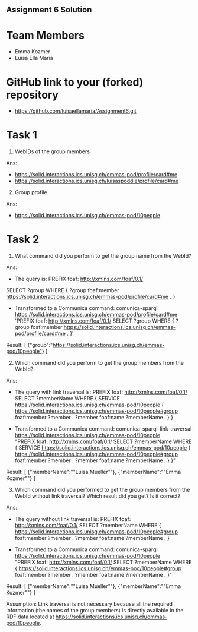 Assignment 6 Solution
---------------------

# Team Members

- Emma Kozmér
- Luisa Ella Maria

# GitHub link to your (forked) repository

- https://github.com/luisaellamaria/Assignment6.git

# Task 1

1. WebIDs of the group members

Ans:
- https://solid.interactions.ics.unisg.ch/emmas-pod/profile/card#me
- https://solid.interactions.ics.unisg.ch/luisaspoddie/profile/card#me


2. Group profile

Ans:
- https://solid.interactions.ics.unisg.ch/emmas-pod/10people


# Task 2

1. What command did you perform to get the group name from the WebId?

Ans: 

- The query is:
PREFIX foaf: <http://xmlns.com/foaf/0.1/>

SELECT ?group WHERE {
  ?group foaf:member <https://solid.interactions.ics.unisg.ch/emmas-pod/profile/card#me> .
}


- Transformed to a Communica command:
comunica-sparql https://solid.interactions.ics.unisg.ch/emmas-pod/profile/card#me 'PREFIX foaf: <http://xmlns.com/foaf/0.1/> SELECT ?group WHERE { ?group foaf:member <https://solid.interactions.ics.unisg.ch/emmas-pod/profile/card#me> . }'

Result:
[
{"group":"https://solid.interactions.ics.unisg.ch/emmas-pod/10people"}
]


2. Which command did you perform to get the group members from the WebId?

Ans:

- The query with link traversal is:
PREFIX foaf: <http://xmlns.com/foaf/0.1/>
SELECT ?memberName
WHERE {
  SERVICE <https://solid.interactions.ics.unisg.ch/emmas-pod/10people> {
    <https://solid.interactions.ics.unisg.ch/emmas-pod/10people#group> foaf:member ?member .
    ?member foaf:name ?memberName .
  }
}


- Transformed to a Communica command:
comunica-sparql-link-traversal https://solid.interactions.ics.unisg.ch/emmas-pod/10people \
"PREFIX foaf: <http://xmlns.com/foaf/0.1/>
 SELECT ?memberName
 WHERE {
   SERVICE <https://solid.interactions.ics.unisg.ch/emmas-pod/10people> {
     <https://solid.interactions.ics.unisg.ch/emmas-pod/10people#group> foaf:member ?member .
     ?member foaf:name ?memberName .
   }
 }"

Result:
[
{"memberName":"\"Luisa Mueller\""},
{"memberName":"\"Emma Kozmer\""}
]

3. Which command did you performed to get the group members from the WebId without link traversal? Which result did you get? Is it correct?
 
Ans:

- The query without link traversal is:
PREFIX foaf: <http://xmlns.com/foaf/0.1/>
SELECT ?memberName
WHERE {
  <https://solid.interactions.ics.unisg.ch/emmas-pod/10people#group> foaf:member ?member .
  ?member foaf:name ?memberName .
}



- Transformed to a Communica command:
comunica-sparql https://solid.interactions.ics.unisg.ch/emmas-pod/10people \
"PREFIX foaf: <http://xmlns.com/foaf/0.1/>
 SELECT ?memberName
 WHERE {
   <https://solid.interactions.ics.unisg.ch/emmas-pod/10people#group> foaf:member ?member .
   ?member foaf:name ?memberName .
 }"

Result:
[
{"memberName":"\"Luisa Mueller\""},
{"memberName":"\"Emma Kozmer\""}
]

Assumption: Link traversal is not necessary because all the required information (the names of the group members) is directly available in the RDF data located at https://solid.interactions.ics.unisg.ch/emmas-pod/10people.

